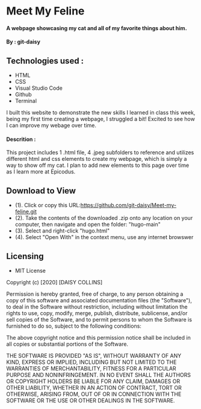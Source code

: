 # Meet My Feline
#### A webpage showcasing my cat and all of my favorite things about him.
#### By : git-daisy

## Technologies used :

* HTML  
* CSS 
* Visual Studio Code 
* Github
* Terminal 

I built this website to demonstrate the new skills I learned in class this week, being my first time creating a webpage, I struggled a bit! Excited to see how I can improve my webage over time.

#### Descrition : 
This project includes 1 .html file, 4 .jpeg subfolders to reference and utilizes different html and css elements to create my webpage, which is simply a way to show off my cat. I plan to add new elements to this page over time as I learn more at Epicodus. 


## Download to View 
* (1). Click or copy this URL:https://github.com/git-daisy/Meet-my-feline.git
* (2). Take the contents of the downloaded .zip onto any location on your computer, then navigate and open the folder: "hugo-main"
* (3). Select and right-click "hugo.html"
* (4). Select "Open With" in the context menu, use any internet browswer


## Licensing 

* MIT License

Copyright (c) [2020] [DAISY COLLINS]

Permission is hereby granted, free of charge, to any person obtaining a copy
of this software and associated documentation files (the "Software"), to deal
in the Software without restriction, including without limitation the rights
to use, copy, modify, merge, publish, distribute, sublicense, and/or sell
copies of the Software, and to permit persons to whom the Software is
furnished to do so, subject to the following conditions:

The above copyright notice and this permission notice shall be included in all
copies or substantial portions of the Software.

THE SOFTWARE IS PROVIDED "AS IS", WITHOUT WARRANTY OF ANY KIND, EXPRESS OR
IMPLIED, INCLUDING BUT NOT LIMITED TO THE WARRANTIES OF MERCHANTABILITY,
FITNESS FOR A PARTICULAR PURPOSE AND NONINFRINGEMENT. IN NO EVENT SHALL THE
AUTHORS OR COPYRIGHT HOLDERS BE LIABLE FOR ANY CLAIM, DAMAGES OR OTHER
LIABILITY, WHETHER IN AN ACTION OF CONTRACT, TORT OR OTHERWISE, ARISING FROM,
OUT OF OR IN CONNECTION WITH THE SOFTWARE OR THE USE OR OTHER DEALINGS IN THE
SOFTWARE.

